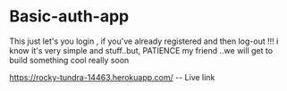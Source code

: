 # Basic-auth-app
This just let's you login , if you've already registered and then log-out !!! i know it's very simple and stuff..but, PATIENCE my friend ..we will get to build something cool really soon 


https://rocky-tundra-14463.herokuapp.com/ -- Live link

